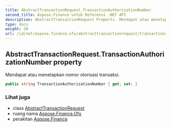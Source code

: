 ```yaml
---
title: AbstractTransactionRequest.TransactionAuthorizationNumber
second_title: Aspose.Finance untuk Referensi .NET API
description: AbstractTransactionRequest Properti. Mendapat atau menetapkan nomor otorisasi transaksi.
type: docs
weight: 20
url: /id/net/aspose.finance.ofx/abstracttransactionrequest/transactionauthorizationnumber/
---
```

## AbstractTransactionRequest.TransactionAuthorizationNumber property

Mendapat atau menetapkan nomor otorisasi transaksi.

```csharp
public string TransactionAuthorizationNumber { get; set; }
```

### Lihat juga

* class [AbstractTransactionRequest](../)
* ruang nama [Aspose.Finance.Ofx](../../abstracttransactionrequest/)
* perakitan [Aspose.Finance](../../../)


